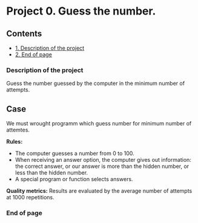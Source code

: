 # Project 0. Guess the number.

## Contents
* [1. Description of the project](https://github.com/inconstant1313/DSPR_119/blob/main/project_0/readme.md#description-of-the-project)
* [2. End of page](https://github.com/inconstant1313/DSPR_119/blob/main/project_0/readme.md#end-of-page)

### Description of the project
Guess the number guessed by the computer in the minimum number of attempts.

## Case
We must wrought programm which guess number for minimum number of attemtes.

**Rules:**
- The computer guesses a number from 0 to 100.
- When receiving an answer option, the computer gives out information: the correct answer, or our answer is more than the hidden number, or less than the hidden number.
- A special program or function selects answers.

**Quality metrics:**
Results are evaluated by the average number of attempts at 1000 repetitions.

### End of page
